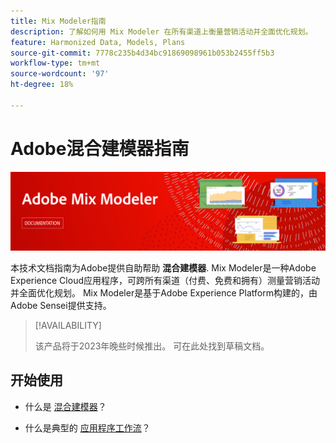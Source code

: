 ```yaml
---
title: Mix Modeler指南
description: 了解如何用 Mix Modeler 在所有渠道上衡量营销活动并全面优化规划。
feature: Harmonized Data, Models, Plans
source-git-commit: 7778c235b4d34bc91869098961b053b2455ff5b3
workflow-type: tm+mt
source-wordcount: '97'
ht-degree: 18%

---
```



# Adobe混合建模器指南

![横幅](assets/mix-modeler-banner.png)

本技术文档指南为Adobe提供自助帮助 **混合建模器**. Mix Modeler是一种Adobe Experience Cloud应用程序，可跨所有渠道（付费、免费和拥有）测量营销活动并全面优化规划。 Mix Modeler是基于Adobe Experience Platform构建的，由Adobe Sensei提供支持。

>[!AVAILABILITY]
>
>该产品将于2023年晚些时候推出。 可在此处找到草稿文档。

## 开始使用

* 什么是 [混合建模器](get-started/about.md)？

* 什么是典型的 [应用程序工作流](get-started/workflow.md)？
